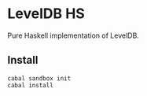 LevelDB HS
==========

Pure Haskell implementation of LevelDB.

## Install

```
cabal sandbox init
cabal install
```

